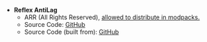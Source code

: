 - **Reflex AntiLag**  
  - ARR (All Rights Reserved), [allowed to distribute in modpacks.](https://github.com/Tythee/Minecraft-Reflex/issues/2)
  - Source Code: [GitHub](https://github.com/Tythee/Minecraft-Reflex)
  - Source Code (built from): [GitHub](https://github.com/OrzMiku/Minecraft-Reflex)